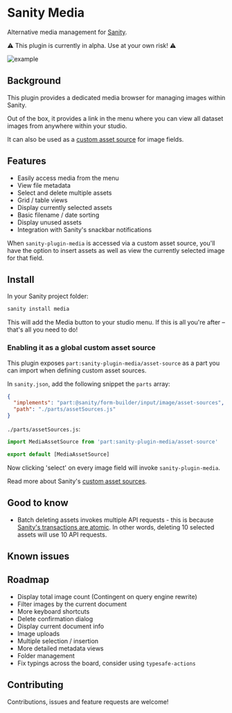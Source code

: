 # Sanity Media

Alternative media management for [Sanity](https://www.sanity.io/).

⚠ This plugin is currently in alpha. Use at your own risk! ⚠

![example](https://user-images.githubusercontent.com/209129/69345186-a013b680-0c68-11ea-9aae-0425c54bbe86.jpg)

## Background

This plugin provides a dedicated media browser for managing images within Sanity.

Out of the box, it provides a link in the menu where you can view all dataset images from anywhere within your studio.

It can also be used as a [custom asset source](https://www.sanity.io/docs/custom-asset-sources) for image fields.

## Features

- Easily access media from the menu
- View file metadata
- Select and delete multiple assets
- Grid / table views
- Display currently selected assets
- Basic filename / date sorting
- Display unused assets
- Integration with Sanity's snackbar notifications

When `sanity-plugin-media` is accessed via a custom asset source, you'll have the option to insert assets as well as view the currently selected image for that field.

## Install

In your Sanity project folder:

```sh
sanity install media
```

This will add the Media button to your studio menu. If this is all you're after – that's all you need to do!

### Enabling it as a global custom asset source

This plugin exposes `part:sanity-plugin-media/asset-source` as a part you can import when defining custom asset sources.

In `sanity.json`, add the following snippet the `parts` array:

```json
{
  "implements": "part:@sanity/form-builder/input/image/asset-sources",
  "path": "./parts/assetSources.js"
}
```

`./parts/assetSources.js`:

```js
import MediaAssetSource from 'part:sanity-plugin-media/asset-source'

export default [MediaAssetSource]
```

Now clicking 'select' on every image field will invoke `sanity-plugin-media`.

Read more about Sanity's [custom asset sources](https://www.sanity.io/docs/custom-asset-sources).

## Good to know

- Batch deleting assets invokes multiple API requests - this is because [Sanity's transactions are atomic](https://www.sanity.io/docs/transactions). In other words, deleting 10 selected assets will use 10 API requests.

## Known issues

## Roadmap

- Display total image count (Contingent on query engine rewrite)
- Filter images by the current document
- More keyboard shortcuts
- Delete confirmation dialog
- Display current document info
- Image uploads
- Multiple selection / insertion
- More detailed metadata views
- Folder management
- Fix typings across the board, consider using `typesafe-actions`

## Contributing

Contributions, issues and feature requests are welcome!
